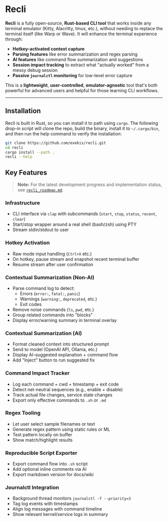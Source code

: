 # Recli

**Recli** is a fully open-source, **Rust-based CLI tool** that works inside any terminal emulator (Kitty, Alacritty, tmux, etc.), without needing to replace the terminal itself (like Warp or Wave). It will enhance the terminal experience through:

* **Hotkey-activated context capture**
* **Parsing features** like error summarization and regex parsing
* **AI features** like command flow summarization and suggestions
* **Session impact tracking** to extract what "actually worked" from a messy debug session
* **Passive `journalctl` monitoring** for low-level error capture

This is a **lightweight**, **user-controlled**, **emulator-agnostic** tool that's both powerful for advanced users and helpful for those learning CLI workflows.

---


## Installation
Recli is built in Rust, so you can install it to path using `cargo`. The following drop-in script will clone the repo, build the binary, install it to `~/.cargo/bin`, and then run the help command to verify the installation:

```bash
git clone https://github.com/exekis/recli.git
cd recli
cargo install --path .
recli --help
```

## **Key Features**

> **Note:** For the latest development progress and implementation status, see [`recli_roadmap.md`](recli_roadmap.md).

### Infrastructure

* CLI interface via `clap` with subcommands (`start`, `stop`, `status`, `recent`, `clear`)
* Start/stop wrapper around a real shell (bash/zsh) using PTY
* Stream stdin/stdout to user

### Hotkey Activation

* Raw mode input handling (`Ctrl+X` etc.)
* On hotkey, pause stream and snapshot recent terminal buffer
* Resume stream after user confirmation

### Contextual Summarization (Non-AI)

* Parse command log to detect:
  * Errors (`error:`, `fatal:`, `panic`)
  * Warnings (`warning:`, `deprecated`, etc.)
  * Exit codes
* Remove noise commands (`ls`, `pwd`, etc.)
* Group related commands into "blocks"
* Display error/warning summary in terminal overlay

### Contextual Summarization (AI)

* Format cleaned context into structured prompt
* Send to model (OpenAI API, Ollama, etc.)
* Display AI-suggested explanation + command flow
* Add "Inject" button to run suggested fix

### Command Impact Tracker

* Log each command + cwd + timestamp + exit code
* Detect net-neutral sequences (e.g., enable + disable)
* Track actual file changes, service state changes
* Export only effective commands to `.sh` or `.md`

### Regex Tooling

* Let user select sample filenames or text
* Generate regex pattern using static rules or ML
* Test pattern locally on buffer
* Show match/highlight results

### Reproducible Script Exporter

* Export command flow into `.sh` script
* Add optional inline comments via AI
* Export markdown version for docs/wiki

### Journalctl Integration

* Background thread monitors `journalctl -f --priority=3`
* Tag log events with timestamps
* Align log messages with command timeline
* Show relevant kernel/service logs in summary

